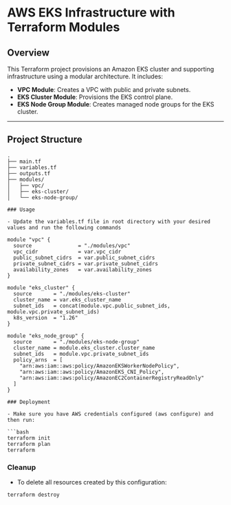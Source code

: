 # AWS EKS Infrastructure with Terraform Modules

## Overview

This Terraform project provisions an Amazon EKS cluster and supporting infrastructure using a modular architecture. It includes:

- **VPC Module**: Creates a VPC with public and private subnets.
- **EKS Cluster Module**: Provisions the EKS control plane.
- **EKS Node Group Module**: Creates managed node groups for the EKS cluster.

---

## Project Structure

```text
.
├── main.tf
├── variables.tf
├── outputs.tf
├── modules/
│   ├── vpc/
│   ├── eks-cluster/
│   └── eks-node-group/

### Usage

- Update the variables.tf file in root directory with your desired values and run the following commands

module "vpc" {
  source               = "./modules/vpc"
  vpc_cidr             = var.vpc_cidr
  public_subnet_cidrs  = var.public_subnet_cidrs
  private_subnet_cidrs = var.private_subnet_cidrs
  availability_zones   = var.availability_zones
}

module "eks_cluster" {
  source       = "./modules/eks-cluster"
  cluster_name = var.eks_cluster_name
  subnet_ids   = concat(module.vpc.public_subnet_ids, module.vpc.private_subnet_ids)
  k8s_version  = "1.26"
}

module "eks_node_group" {
  source       = "./modules/eks-node-group"
  cluster_name = module.eks_cluster.cluster_name
  subnet_ids   = module.vpc.private_subnet_ids
  policy_arns  = [
    "arn:aws:iam::aws:policy/AmazonEKSWorkerNodePolicy",
    "arn:aws:iam::aws:policy/AmazonEKS_CNI_Policy",
    "arn:aws:iam::aws:policy/AmazonEC2ContainerRegistryReadOnly"
  ]
}

### Deployment

- Make sure you have AWS credentials configured (aws configure) and then run:

```bash
terraform init
terraform plan
terraform 
```

### Cleanup

- To delete all resources created by this configuration:

```bash
terraform destroy
```

